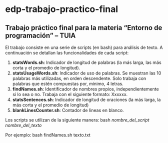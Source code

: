 # edp-trabajo-practico-final

## **Trabajo práctico final para la materia “Entorno de programación” – TUIA**

El trabajo consiste en una serie de scripts (en bash) para análisis de texto. A continuación se detallan las funcionalidades de cada script:

1. **statsWords.sh**: Indicador de longitud de palabras (la más larga, las más corta y el promedio de longitud).
2. **statsUsageWords.sh**: Indicador de uso de palabras. Se muestran las 10 palabras más utilizadas, en orden descendente. Solo trabaja con palabras que estén compuestas por, mínimo, 4 letras.
3. **findNames.sh**: Identificador de nombres propios, independientemente si lo sea o no. Trabaja con el siguiente formato: Xxxxxx.
4. **statsSentences.sh**: Indicador de longitud de oraciones (la más larga, la más corta y el promedio de longitud)
5. **blankLinesCounter.sh**: Contador de lineas en blanco.

Los scripts se utilizan de la siguiente manera:
bash *nombre_del_script* *nombre_del_texto*

Por ejemplo: bash findNames.sh texto.txt
